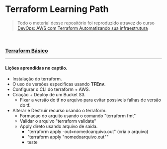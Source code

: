 # Terraform Learning Path

> Todo o meterial desse repositório foi reproduzido atravez do curso [DevOps: AWS com Terraform Automatizando sua infraestrutura](https://www.udemy.com/course/aws-com-terraform/)

<br>

### [Terraform Básico](/01-terraform-basic)

---

#### Lições aprendidas no captilo.

- Instalação do terraform.
- O uso de versões especificas usando **TFEnv**.
- Configurar o CLI do terraform + AWS.
- Criação + Deploy de um Bucket S3.
    - Fixar a versão do tf no arquivo para evitar possiveis falhas de versão do tf.
- Alterar e Destruir recurso usando o terraform.
    - Formacao do arquito usando o comando "terraform fmt"
    - Validar o arquivo "terraform validate"
    - Apply direto usando arquivo de saída. 
        - "terraform apply -out=nomedoarquivo.out" (cria o arquivo)
        - "terraform apply "nomedoarquivo.out""
        - teste
